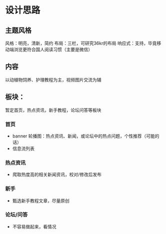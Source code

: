 # 设计思路

## 主题风格

风格：明亮，清新，简约
布局：三栏，可研究36kr的布局
响应式：支持，毕竟移动端浏览更符合国人阅读习惯（主要是微信）

## 内容

以动植物饲养、护理教程为主，视频图片交流为辅

## 板块：

暂定首页，热点资讯，新手教程，论坛问答等板块

### 首页

- banner 轮播图：热点资讯、新闻，或论坛中的热点问题，个性推荐（可能的话）
- 信息流列表

### 热点资讯

- 爬取热度高的相关新闻资讯，校对/修改后发布

### 新手

- 甄选新手教程文章，尽量原创

### 论坛/问答

- 不容易做起来，看情况
